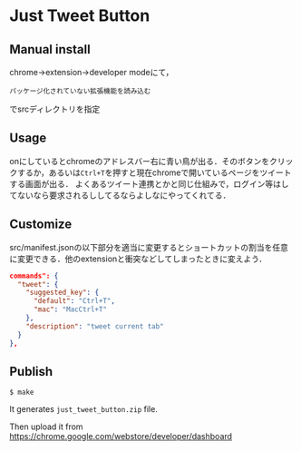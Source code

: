 # Just Tweet Button

## Manual install
chrome->extension->developer modeにて，
```
パッケージ化されていない拡張機能を読み込む
```
でsrcディレクトリを指定

## Usage
onにしているとchromeのアドレスバー右に青い鳥が出る．そのボタンをクリックするか，あるいは`Ctrl+T`を押すと現在chromeで開いているページをツイートする画面が出る．
よくあるツイート連携とかと同じ仕組みで，ログイン等はしてないなら要求されるししてるならよしなにやってくれてる．

## Customize
src/manifest.jsonの以下部分を適当に変更するとショートカットの割当を任意に変更できる．他のextensionと衝突などしてしまったときに変えよう．
```src/manifest.json
commands": {
  "tweet": {
    "suggested_key": {
      "default": "Ctrl+T",
      "mac": "MacCtrl+T"
    },
    "description": "tweet current tab"
  }
},
```


## Publish

```console
$ make
```

It generates `just_tweet_button.zip` file.

Then upload it from https://chrome.google.com/webstore/developer/dashboard
